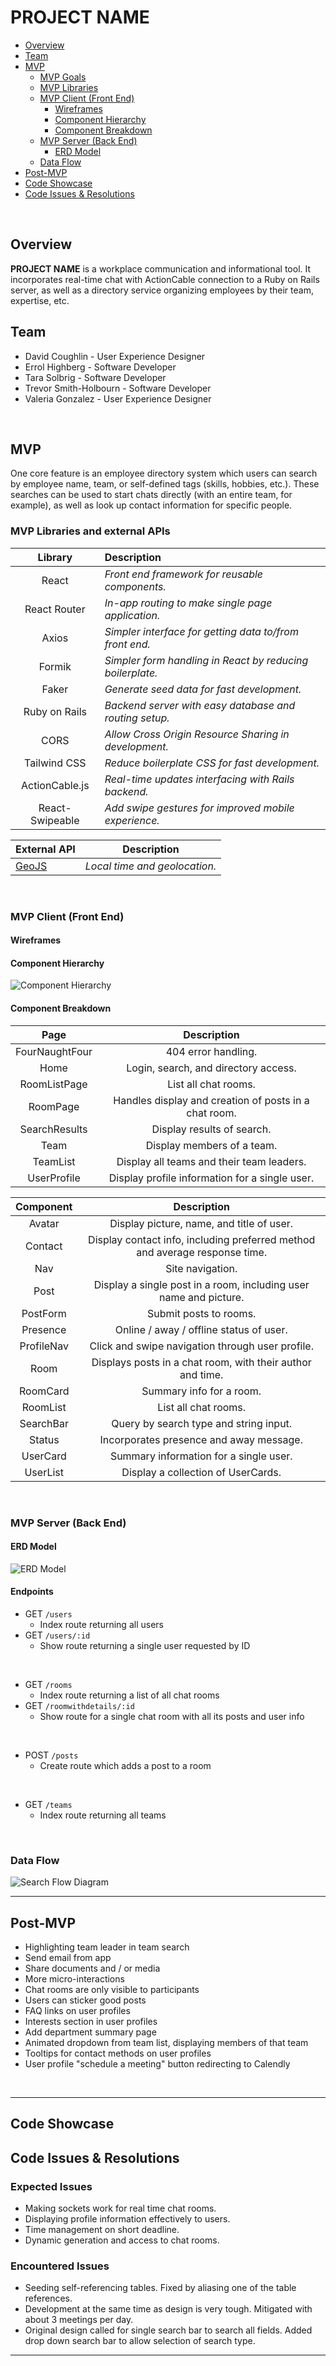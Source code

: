 # PROJECT NAME


  - [Overview](#Overview)
  - [Team](#Team)
  - [MVP](#MVP)
    - [MVP Goals](#MVP-Goals)
    - [MVP Libraries](#MVP-Libraries)
    - [MVP Client (Front End)](#MVP-Client-Front-End)
      - [Wireframes](#Wireframes)
      - [Component Hierarchy](#Component-Hierarchy)
      - [Component Breakdown](#Component-Breakdown)
    - [MVP Server (Back End)](#MVP-Server-Back-End)
      - [ERD Model](#ERD-Model)
    - [Data Flow](#Data-Flow)
  - [Post-MVP](#Post-MVP)
  - [Code Showcase](#Code-Showcase)
  - [Code Issues & Resolutions](#Code-Issues--Resolutions)


<br>

## Overview

**PROJECT NAME** is a workplace communication and informational tool. It
incorporates real-time chat with ActionCable connection to a Ruby on Rails
server, as well as a directory service organizing employees by their team,
expertise, etc.


## Team

- David Coughlin - User Experience Designer
- Errol Highberg - Software Developer
- Tara Solbrig - Software Developer
- Trevor Smith-Holbourn - Software Developer
- Valeria Gonzalez - User Experience Designer

<br>

## MVP

One core feature is an employee directory system which users can search by
employee name, team, or self-defined tags (skills, hobbies, etc.). These
searches can be used to start chats directly (with an entire team, for
example), as well as look up contact information for specific people.


### MVP Libraries and external APIs


|     Library      | Description                                |
| :--------------: | :----------------------------------------- |
| React            | _Front end framework for reusable components._ |
|   React Router   | _In-app routing to make single page application._ |
|     Axios        | _Simpler interface for getting data to/from front end._ |
|      Formik      | _Simpler form handling in React by reducing boilerplate._ |
|    Faker         | _Generate seed data for fast development._          |
| Ruby on Rails    | _Backend server with easy database and routing setup._ |
| CORS             | _Allow Cross Origin Resource Sharing in development._ |
| Tailwind CSS     | _Reduce boilerplate CSS for fast development._ |
| ActionCable.js   | _Real-time updates interfacing with Rails backend._ |
| React-Swipeable  | _Add swipe gestures for improved mobile experience._ |


|  External API    | Description |
| --- | --- |
| [GeoJS](https://geojs.io) | _Local time and geolocation._ |


<br>

### MVP Client (Front End)

#### Wireframes


#### Component Hierarchy
![Component Hierarchy](./docs/component_diagram.png)


#### Component Breakdown

| Page | Description                                                    |
| :----------: | :----------------------------------------------------: |
| FourNaughtFour | 404 error handling. |
| Home | Login, search, and directory access. |
| RoomListPage | List all chat rooms. |
| RoomPage | Handles display and creation of posts in a chat room.|
| SearchResults | Display results of search. |
| Team | Display members of a team. |
| TeamList | Display all teams and their team leaders. |
| UserProfile | Display profile information for a single user. |

| Component | Description                                               |
| :----------: | :----------------------------------------------------: |
| Avatar | Display picture, name, and title of user. |
| Contact | Display contact info, including preferred method and average response time. |
| Nav | Site navigation. |
| Post | Display a single post in a room, including user name and picture. |
| PostForm | Submit posts to rooms. |
| Presence | Online / away / offline status of user. |
| ProfileNav | Click and swipe navigation through user profile. |
| Room | Displays posts in a chat room, with their author and time. |
| RoomCard | Summary info for a room. |
| RoomList | List all chat rooms. |
| SearchBar | Query by search type and string input. |
| Status | Incorporates presence and away message. |
| UserCard | Summary information for a single user. |
| UserList | Display a collection of UserCards. |



<br>

### MVP Server (Back End)

#### ERD Model
![ERD Model](./docs/erd.png)


#### Endpoints

- GET `/users`
	- Index route returning all users
- GET `/users/:id`
  - Show route returning a single user requested by ID

<br>

- GET `/rooms`
  - Index route returning a list of all chat rooms
- GET `/roomwithdetails/:id`
  - Show route for a single chat room with all its posts and user info

<br>

- POST `/posts`
  - Create route which adds a post to a room

<br>

- GET `/teams`
  - Index route returning all teams


<br>

### Data Flow

![Search Flow Diagram](./docs/search_flow_diagram.png)

***


## Post-MVP

- Highlighting team leader in team search
- Send email from app
- Share documents and / or media
- More micro-interactions
- Chat rooms are only visible to participants
- Users can sticker good posts
- FAQ links on user profiles
- Interests section in user profiles
- Add department summary page
- Animated dropdown from team list, displaying members of that team
- Tooltips for contact methods on user profiles
- User profile "schedule a meeting" button redirecting to Calendly


<br>

***

## Code Showcase



## Code Issues & Resolutions

### Expected Issues

- Making sockets work for real time chat rooms.
- Displaying profile information effectively to users.
- Time management on short deadline.
- Dynamic generation and access to chat rooms.


### Encountered Issues

- Seeding self-referencing tables. Fixed by aliasing one of the table references.
- Development at the same time as design is very tough. Mitigated with about 3 meetings per day.
- Original design called for single search bar to search all fields. Added drop down search bar to allow selection of search type.


***

